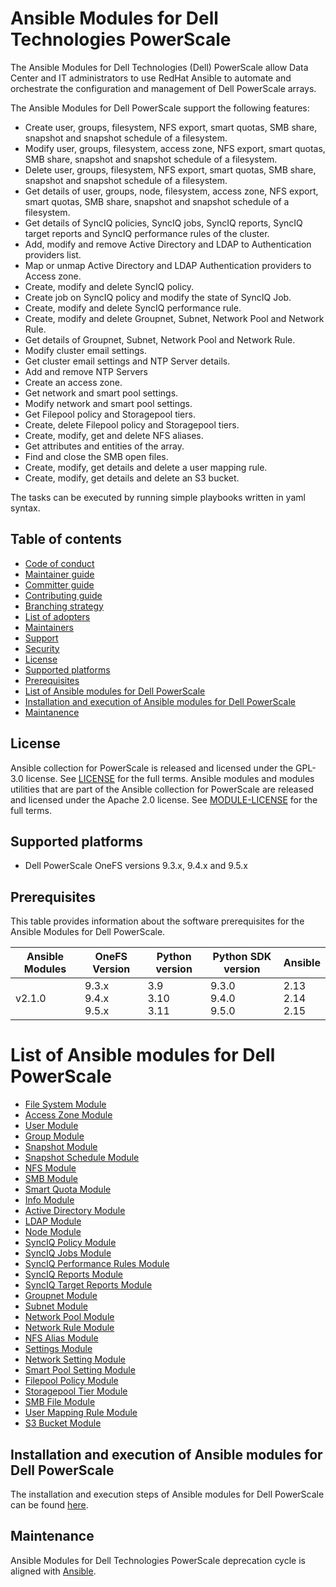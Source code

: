 # Ansible Modules for Dell Technologies PowerScale
The Ansible Modules for Dell Technologies (Dell) PowerScale allow Data Center and IT administrators to use RedHat Ansible to automate and orchestrate the configuration and management of Dell PowerScale arrays.

The Ansible Modules for Dell PowerScale support the following features:
- Create user, groups, filesystem, NFS export, smart quotas, SMB share, snapshot and snapshot schedule of a filesystem.
- Modify user, groups, filesystem, access zone, NFS export, smart quotas, SMB share, snapshot and snapshot schedule of a filesystem.
- Delete user, groups, filesystem, NFS export, smart quotas, SMB share, snapshot and snapshot schedule of a filesystem.
- Get details of user, groups, node, filesystem, access zone, NFS export, smart quotas, SMB share, snapshot and snapshot schedule of a filesystem.
- Get details of SyncIQ policies, SyncIQ jobs, SyncIQ reports, SyncIQ target reports and SyncIQ performance rules of the cluster.
- Add, modify and remove Active Directory and LDAP to Authentication providers list.
- Map or unmap Active Directory and LDAP Authentication providers to Access zone.
- Create, modify and delete SyncIQ policy.
- Create job on SyncIQ policy and modify the state of SyncIQ Job.
- Create, modify and delete SyncIQ performance rule.
- Create, modify and delete Groupnet, Subnet, Network Pool and Network Rule.
- Get details of Groupnet, Subnet, Network Pool and Network Rule.
- Modify cluster email settings.
- Get cluster email settings and NTP Server details.
- Add and remove NTP Servers
- Create an access zone.
- Get network and smart pool settings.
- Modify network and smart pool settings.
- Get Filepool policy and Storagepool tiers.
- Create, delete Filepool policy and Storagepool tiers.
- Create, modify, get and delete NFS aliases.
- Get attributes and entities of the array.
- Find and close the SMB open files.
- Create, modify, get details and delete a user mapping rule.
- Create, modify, get details and delete an S3 bucket.

The tasks can be executed by running simple playbooks written in yaml syntax.

## Table of contents

* [Code of conduct](https://github.com/dell/ansible-powerscale/blob/2.1.0/docs/CODE_OF_CONDUCT.md)
* [Maintainer guide](https://github.com/dell/ansible-powerscale/blob/2.1.0/docs/MAINTAINER_GUIDE.md)
* [Committer guide](https://github.com/dell/ansible-powerscale/blob/2.1.0/docs/COMMITTER_GUIDE.md)
* [Contributing guide](https://github.com/dell/ansible-powerscale/blob/2.1.0/docs/CONTRIBUTING.md)
* [Branching strategy](https://github.com/dell/ansible-powerscale/blob/2.1.0/docs/BRANCHING.md)
* [List of adopters](https://github.com/dell/ansible-powerscale/blob/2.1.0/docs/ADOPTERS.md)
* [Maintainers](https://github.com/dell/ansible-powerscale/blob/2.1.0/docs/MAINTAINERS.md)
* [Support](https://github.com/dell/ansible-powerscale/blob/2.1.0/docs/SUPPORT.md)
* [Security](https://github.com/dell/ansible-powerscale/blob/2.1.0/docs/SECURITY.md)
* [License](#license)
* [Supported platforms](#supported-platforms)
* [Prerequisites](#prerequisites)
* [List of Ansible modules for Dell PowerScale](#list-of-ansible-modules-for-dell-powerscale)
* [Installation and execution of Ansible modules for Dell PowerScale](#installation-and-execution-of-ansible-modules-for-dell-powerscale)
* [Maintanence](#maintanence)

## License
Ansible collection for PowerScale is released and licensed under the GPL-3.0 license. See [LICENSE](https://github.com/dell/ansible-powerscale/blob/2.1.0/LICENSE) for the full terms. Ansible modules and modules utilities that are part of the Ansible collection for PowerScale are released and licensed under the Apache 2.0 license. See [MODULE-LICENSE](https://github.com/dell/ansible-powerscale/blob/2.1.0/MODULE-LICENSE) for the full terms.

## Supported platforms
  * Dell PowerScale OneFS versions 9.3.x, 9.4.x and 9.5.x

## Prerequisites
This table provides information about the software prerequisites for the Ansible Modules for Dell PowerScale.

| **Ansible Modules** | **OneFS Version** | **Python version** | **Python SDK version** | **Ansible**              |
|---------------------|-----------------------|--------------------|----------------------------|--------------------------|
| v2.1.0 | 9.3.x <br> 9.4.x <br> 9.5.x | 3.9 <br> 3.10 <br> 3.11 | 9.3.0 <br> 9.4.0 <br> 9.5.0 | 2.13 <br> 2.14 <br> 2.15 | 

# List of Ansible modules for Dell PowerScale
  * [File System Module](https://github.com/dell/ansible-powerscale/blob/2.1.0/docs/modules/filesystem.rst)
  * [Access Zone Module](https://github.com/dell/ansible-powerscale/blob/2.1.0/docs/modules/accesszone.rst)
  * [User Module](https://github.com/dell/ansible-powerscale/blob/2.1.0/docs/modules/user.rst)
  * [Group Module](https://github.com/dell/ansible-powerscale/blob/2.1.0/docs/modules/group.rst)
  * [Snapshot Module](https://github.com/dell/ansible-powerscale/blob/2.1.0/docs/modules/snapshot.rst)
  * [Snapshot Schedule Module](https://github.com/dell/ansible-powerscale/blob/2.1.0/docs/modules/snapshotschedule.rst)
  * [NFS Module](https://github.com/dell/ansible-powerscale/blob/2.1.0/docs/modules/nfs.rst)
  * [SMB Module](https://github.com/dell/ansible-powerscale/blob/2.1.0/docs/modules/smb.rst)
  * [Smart Quota Module](https://github.com/dell/ansible-powerscale/blob/2.1.0/docs/modules/smartquota.rst)
  * [Info Module](https://github.com/dell/ansible-powerscale/blob/2.1.0/docs/modules/info.rst)
  * [Active Directory Module](https://github.com/dell/ansible-powerscale/blob/2.1.0/docs/modules/ads.rst)
  * [LDAP Module](https://github.com/dell/ansible-powerscale/blob/2.1.0/docs/modules/ldap.rst)
  * [Node Module](https://github.com/dell/ansible-powerscale/blob/2.1.0/docs/modules/node.rst)
  * [SyncIQ Policy Module](https://github.com/dell/ansible-powerscale/blob/2.1.0/docs/modules/synciqpolicy.rst)
  * [SyncIQ Jobs Module](https://github.com/dell/ansible-powerscale/tree/2.1.0/docs/modules/synciqjob.rst)
  * [SyncIQ Performance Rules Module](https://github.com/dell/ansible-powerscale/tree/2.1.0/docs/modules/synciqrules.rst)
  * [SyncIQ Reports Module](https://github.com/dell/ansible-powerscale/tree/2.1.0/docs/modules/synciqreports.rst)
  * [SyncIQ Target Reports Module](https://github.com/dell/ansible-powerscale/tree/2.1.0/docs/modules/synciqtargetreports.rst)
  * [Groupnet Module](https://github.com/dell/ansible-powerscale/tree/2.1.0/docs/modules/groupnet.rst)
  * [Subnet Module](https://github.com/dell/ansible-powerscale/tree/2.1.0/docs/modules/subnet.rst)
  * [Network Pool Module](https://github.com/dell/ansible-powerscale/tree/2.1.0/docs/modules/networkpool.rst)
  * [Network Rule Module](https://github.com/dell/ansible-powerscale/tree/2.1.0/docs/modules/networkrule.rst)
  * [NFS Alias Module](https://github.com/dell/ansible-powerscale/tree/2.1.0/docs/modules/nfs_alias.rst)
  * [Settings Module](https://github.com/dell/ansible-powerscale/tree/2.1.0/docs/modules/settings.rst)
  * [Network Setting Module](https://github.com/dell/ansible-powerscale/blob/2.1.0/docs/modules/networksettings.rst)
  * [Smart Pool Setting Module](https://github.com/dell/ansible-powerscale/blob/2.1.0/docs/modules/smartpoolsettings.rst)
  * [Filepool Policy Module](https://github.com/dell/ansible-powerscale/blob/2.1.0/docs/modules/filepoolpolicy.rst)
  * [Storagepool Tier Module](https://github.com/dell/ansible-powerscale/blob/2.1.0/docs/modules/storagepooltier.rst)
  * [SMB File Module](https://github.com/dell/ansible-powerscale/blob/2.1.0/docs/modules/smb_file.rst)
  * [User Mapping Rule Module](https://github.com/dell/ansible-powerscale/blob/2.1.0/docs/modules/user_mapping_rule.rst)
  * [S3 Bucket Module](https://github.com/dell/ansible-powerscale/blob/2.1.0/docs/modules/s3_bucket.rst)


## Installation and execution of Ansible modules for Dell PowerScale
The installation and execution steps of Ansible modules for Dell PowerScale can be found [here](https://github.com/dell/ansible-powerscale/blob/2.1.0/docs/INSTALLATION.md).

## Maintenance
Ansible Modules for Dell Technologies PowerScale deprecation cycle is aligned with [Ansible](https://docs.ansible.com/ansible/latest/dev_guide/module_lifecycle.html).
